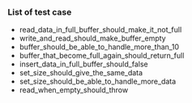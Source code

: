 ### List of test case
* read_data_in_full_buffer_should_make_it_not_full
* write_and_read_should_make_buffer_empty
* buffer_should_be_able_to_handle_more_than_10
* buffer_that_become_full_again_should_return_full
* insert_data_in_full_buffer_should_false
* set_size_should_give_the_same_data
* set_size_should_be_able_to_handle_more_data
* read_when_empty_should_throw
